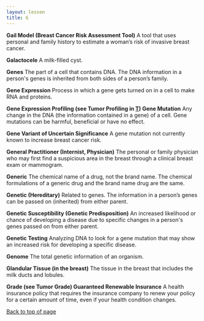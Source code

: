 ```yaml
---
layout: lesson
title: G
---
```


<a name="top"></a>

**Gail Model (Breast Cancer Risk Assessment Tool)** 
A tool that uses personal and family history to estimate a woman’s risk of invasive breast cancer.

**Galactocele** 
A milk-filled cyst.

**Genes** 
The part of a cell that contains DNA. The DNA information in a person's genes is inherited from both sides of a person’s family.

**Gene Expression** 
Process in which a gene gets turned on in a cell to make RNA and proteins.

**Gene Expression Profiling (see Tumor Profiling in [T](/{{page.root}}/myhthelperEduContent/T/index.html)) Gene Mutation** 
Any change in the DNA (the information contained in a gene) of a cell. Gene mutations can be harmful, beneficial or have no effect.

**Gene Variant of Uncertain Significance** 
A gene mutation not currently known to increase breast cancer risk.

**General Practitioner (Internist, Physician)** 
The personal or family physician who may first find a suspicious area in the breast through a clinical breast exam or mammogram.

**Generic** 
The chemical name of a drug, not the brand name. The chemical formulations of a generic drug and the brand name drug are the same.

**Genetic (Hereditary)** 
Related to genes. The information in a person’s genes can be passed on (inherited) from either parent.
 
**Genetic Susceptibility (Genetic Predisposition)** 
An increased likelihood or chance of developing a disease due to specific changes in a person's genes passed on from either parent.

**Genetic Testing** 
Analyzing DNA to look for a gene mutation that may show an increased risk for developing a specific disease.

**Genome** 
The total genetic information of an organism.

**Glandular Tissue (in the breast)** 
The tissue in the breast that includes the milk ducts and lobules.

**Grade (see Tumor Grade) Guaranteed Renewable Insurance** 
A health insurance policy that requires the insurance company to renew your policy for a certain amount of time, even if your health condition changes.

<a href="#top">Back to top of page</a>
